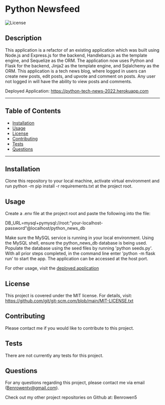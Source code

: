 # Python Newsfeed

  ![License](https://img.shields.io/badge/license-MIT-blue)
  
  ## Description
  This application is a refactor of an existing application which was built using Node.js and Express.js for the backend, Handlebars.js as the template engine, and Sequelize as the ORM. The application now uses Python and Flask for the backend, Jinja2 as the template engine, and Sqlalchemy as the ORM. This application is a tech news blog, where logged in users can create new posts, edit posts, and upvote and comment on posts. Any user not logged in will have the ability to view posts and comments.

  Deployed Application: https://python-tech-news-2022.herokuapp.com

  

  ***************************************************************
  ## Table of Contents
* [Installation](#installation)
* [Usage](#usage)
* [License](#license)
* [Contributing](#contributing)
* [Tests](#tests)
* [Questions](#questions)
***************************************************************
## Installation
Clone this repository to your local machine, activate virtual environment and run python -m pip install -r requirements.txt at the project root.

## Usage
Create a .env file at the project root and paste the following into the file: 

DB_URL=mysql+pymysql://root:"your-localhost-password"@localhost/python_news_db

Make sure the MySQL service is running in your local environment. Using the MySQL shell, ensure the python_news_db database is being used. Populate the database using the seed files by running 'python seeds.py'. With all prior steps completed, in the command line enter 'python -m flask run' to start the app. The application can be accessed at the host port.

For other usage, visit the [deployed application](https://python-tech-news-2022.herokuapp.com)
  
## License
  This project is covered under the MIT license. 
      For details, visit: https://github.com/git/git-scm.com/blob/main/MIT-LICENSE.txt
  
## Contributing
  Please contact me if you would like to contribute to this project.

## Tests
  There are not currently any tests for this project.

## Questions
  For any questions regarding this project, please contact me via email (Benrowentv@gmail.com).
  
  Check out my other project repositories on Github at: Benrowen5


